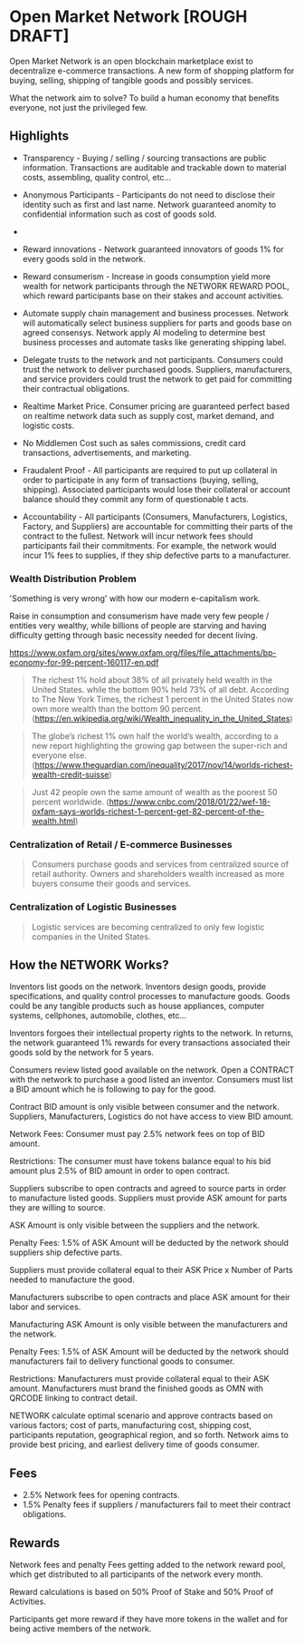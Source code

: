 # Open Market Network [ROUGH DRAFT]

Open Market Network is an open blockchain marketplace exist to decentralize e-commerce transactions.  A new form of shopping platform for buying, selling, shipping of tangible goods and possibly services.

What the network aim to solve?  To build a human economy that benefits everyone, not just the privileged few.

## Highlights ##

* Transparency - Buying / selling / sourcing transactions are public information. Transactions are auditable and trackable down to material costs, assembling, quality control, etc...

* Anonymous Participants - Participants do not need to disclose their identity such as first and last name. Network guaranteed anomity to confidential information such as cost of goods sold.
*
* Reward innovations - Network guaranteed innovators of goods 1%  for every goods sold in the network.

* Reward consumerism -  Increase in goods consumption yield more wealth for network participants through the NETWORK REWARD POOL, which reward participants base on their stakes and account activities.

* Automate supply chain management and business processes.  Network will automatically select business suppliers for parts and goods base on agreed consensys. Network apply AI modeling to determine best business processes and automate tasks like generating shipping label.

* Delegate trusts to the network and not participants.  Consumers could trust the network to deliver purchased goods. Suppliers, manufacturers, and service providers could trust the network to get paid for committing their contractual obligations.

* Realtime Market Price.  Consumer pricing are guaranteed perfect based on realtime network data such as supply cost, market demand, and logistic costs.

* No Middlemen Cost such as sales commissions, credit card transactions, advertisements, and marketing.   

* Fraudalent Proof - All participants are required to put up collateral in order to participate in any form of transactions (buying, selling, shipping). Associated participants would lose their collateral or account balance should they commit any form of questionable t acts.

* Accountability - All participants (Consumers, Manufacturers, Logistics, Factory, and Suppliers) are accountable for committing their parts of the contract to the fullest.  Network will incur network fees should participants fail their commitments.  For example, the network would incur 1% fees to supplies, if they ship defective parts to a manufacturer.


### Wealth Distribution Problem  ###

'Something is very wrong' with how our modern e-capitalism work.

Raise in consumption and consumerism have made very few people / entities very wealthy, while billions of people are starving and having difficulty getting through basic necessity needed for decent living.

https://www.oxfam.org/sites/www.oxfam.org/files/file_attachments/bp-economy-for-99-percent-160117-en.pdf


> The richest 1% hold about 38% of all privately held wealth in the United States. while the bottom 90% held 73% of all debt. According to The New York Times, the richest 1 percent in the United States now own more wealth than the bottom 90 percent. (https://en.wikipedia.org/wiki/Wealth_inequality_in_the_United_States)

> The globe’s richest 1% own half the world’s wealth, according to a new report highlighting the growing gap between the super-rich and everyone else. (https://www.theguardian.com/inequality/2017/nov/14/worlds-richest-wealth-credit-suisse)

> Just 42 people own the same amount of wealth as the poorest 50 percent worldwide.
(https://www.cnbc.com/2018/01/22/wef-18-oxfam-says-worlds-richest-1-percent-get-82-percent-of-the-wealth.html)


### Centralization of Retail / E-commerce Businesses

> Consumers purchase goods and services from centralized source of retail authority. Owners and shareholders wealth increased as more buyers consume their goods and services.


### Centralization of Logistic Businesses

> Logistic services are becoming centralized to only few logistic companies in the United States.


## How the NETWORK Works? ##

Inventors list goods on the network. Inventors design goods, provide specifications, and quality control processes to manufacture goods.  Goods could be any tangible products such as house appliances, computer systems, cellphones, automobile, clothes, etc...

Inventors forgoes their intellectual property rights to the network.  In returns, the network guaranteed 1% rewards for every transactions associated their goods sold by the network for 5 years.

Consumers review listed good available on the network.  Open a CONTRACT with the network to purchase a good listed an inventor.  Consumers must list a BID amount which he is following to pay for the good.

Contract BID amount is only visible between consumer and the network.
Suppliers, Manufacturers, Logistics do not have access to view BID amount.

Network Fees:  Consumer must pay 2.5% network fees on top of BID amount.

Restrictions:  The consumer must have tokens balance equal to his bid amount plus 2.5% of BID amount in order to open contract.

Suppliers subscribe to open contracts and agreed to source parts in order to manufacture listed goods. Suppliers must provide ASK amount for parts they are willing to source.

ASK Amount is only visible between the suppliers and the network.

Penalty Fees: 1.5% of ASK Amount will be deducted by the network should suppliers ship defective parts.

Suppliers must provide collateral equal to their ASK Price x Number of Parts needed to manufacture the good.

Manufacturers subscribe to open contracts and place ASK amount for their labor and services.

Manufacturing ASK Amount is only visible between the manufacturers and the network.

Penalty Fees: 1.5% of ASK Amount will be deducted by the network should manufacturers fail to delivery functional goods to consumer.

Restrictions: Manufacturers must provide collateral equal to their ASK amount. Manufacturers must brand the finished goods as OMN with QRCODE linking to contract detail.

NETWORK calculate optimal scenario and approve contracts based on various factors; cost of parts, manufacturing cost, shipping cost, participants reputation, geographical region, and so forth.  Network aims to provide best pricing, and earliest delivery time of goods consumer.

## Fees ##

* 2.5% Network fees for opening contracts.
* 1.5% Penalty fees if suppliers / manufacturers fail to meet their contract obligations.

## Rewards ##

Network fees and penalty Fees getting added to the network reward pool, which get distributed to all participants of the network every month.

Reward calculations is based on 50% Proof of Stake and 50% Proof of Activities.

Participants get more reward if they have more tokens in the wallet and for being active members of the network.
